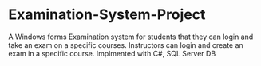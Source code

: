 # Examination-System-Project
 A Windows forms Examination system for students that they can login and take an exam on a specific courses. Instructors can login and create an exam in a specific course. Implmented with C#, SQL Server DB
